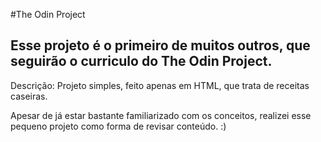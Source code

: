 #The Odin Project
## Esse projeto é o primeiro de muitos outros, que seguirão o curriculo do The Odin Project.

Descrição: Projeto simples, feito apenas em HTML, que trata de receitas caseiras.

Apesar de já estar bastante familiarizado com os conceitos, realizei esse pequeno projeto como forma de revisar conteúdo. :)
